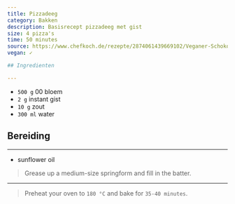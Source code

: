 ```yaml
---
title: Pizzadeeg
category: Bakken
description: Basisrecept pizzadeeg met gist
size: 4 pizza's
time: 50 minutes
source: https://www.chefkoch.de/rezepte/2874061439669102/Veganer-Schokokuchen.html
vegan: ✓

## Ingredienten

---
```


* `500 g` 00 bloem
* `2 g` instant gist
* `10 g` zout
* `300 ml` water


## Bereiding

---

* sunflower oil

> Grease up a medium-size springform and fill in the batter.

---

> Preheat your oven to `180 °C` and bake for `35-40 minutes`.